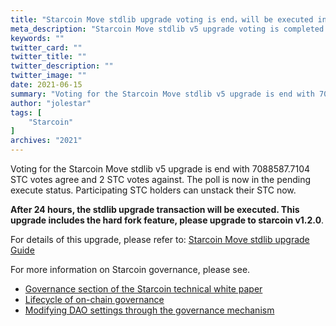```yaml
---
title: "Starcoin Move stdlib upgrade voting is end，will be executed in 24 hours"
meta_description: "Starcoin Move stdlib v5 upgrade voting is completed with execution scheduled in 24 hours. Learn about the upgrade details and governance improvements."
keywords: ""
twitter_card: ""
twitter_title: ""
twitter_description: ""
twitter_image: ""
date: 2021-06-15
summary: "Voting for the Starcoin Move stdlib v5 upgrade is end with 7088587.7104 STC votes agree and 2 STC votes against. The poll is now in the pending execute status."
author: "jolestar"
tags: [
    "Starcoin"
]
archives: "2021"
---
```


Voting for the Starcoin Move stdlib v5 upgrade is end with 7088587.7104 STC votes agree and 2 STC votes against. The poll is now in the pending execute status.
Participating STC holders can unstack their STC now.

**After 24 hours, the stdlib upgrade transaction will be executed. This upgrade includes the hard fork feature, please upgrade to starcoin v1.2.0**.

For details of this upgrade, please refer to: [Starcoin Move stdlib upgrade Guide](https://github.com/starcoinorg/starcoin/discussions/2578)

For more information on Starcoin governance, please see.

* [Governance section of the Starcoin technical white paper](https://developer.starcoin.org/en/sips/sip-2/)
* [Lifecycle of on-chain governance](https://developer.starcoin.org/zh/key_concepts/dao_governance/)
* [Modifying DAO settings through the governance mechanism](https://developer.starcoin.org/zh/cli/modify_dao_config/)
